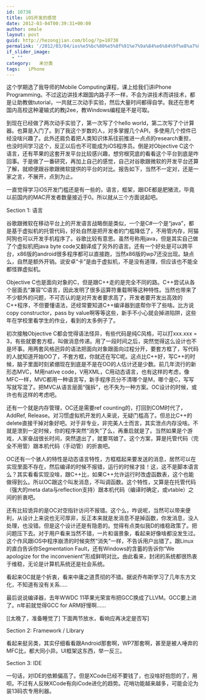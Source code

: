 ```yaml
---
id: 10738
title: iOS开发的感觉
date: 2012-03-04T00:39:31+00:00
author: omale
layout: post
guid: http://hezongjian.com/blog/?p=10738
permalink: '/2012/03/04/ios%e5%bc%80%e5%8f%91%e7%9a%84%e6%84%9f%e8%a7%89/'
if_slider_image:
  - ""
category:   未分类  
tags:   iPhone
---
```

这个学期选了我导师的Mobile Computing课程，课上给我们讲iPhone Programming。不过这边讲技术跟国内路子不一样，不会为讲技术而讲技术，都是让助教做tutorial，一共就三次动手实验，然后大量时间都得自学。我还在思考国内高校这种灌输式的教j2ee，教Windows编程是不是可取。

到现在已经做了两次动手实验了，第一次写了个hello world，第二次写了个计算器。也算是入门了。到了我这个岁数的人，对多掌握几个API，多使用几个控件已经没啥兴趣了。此外还肩负着把人类知识体系往前推进一点点的research重担，也没时间学习这个，反正以后也不可能成为iOS程序员。倒是对Objective C这个语言，还有苹果的这套开发平台比较感兴趣，想穷根究底的看看这个平台到底是咋回事。于是做了一番研究，再加上自己的感觉，自己对谷歌跟微软的开发平台还算了解，就顺便跟谷歌跟微软提供的平台的对比。报告如下，当然不一定对，还是一家之言，不展开，点到为止。

一直觉得学习iOS开发门槛还是有一些的，语言，框架，跟IDE都是肥猪流，毕竟以前国内的MAC开发者数量接近于0。所以就从三个方面说起吧。

Section 1: 语言

谷歌跟微软在移动平台上的开发语言战略倒是类似，一个是C#一个是“java”，都是基于虚拟机的托管代码，好处自然是把开发者的门槛降低了，不用管内存，阿猫阿狗也可以开发手机程序了。谷歌比较有意思。虽然号称用java，但是其实自己做了个虚拟机把java byte code又翻译成了另外的语言。还有一个好处是可以跨平台，x86版的android很多程序都可以直接跑，当然x86版的wp7还没出现。缺点么，自然是额外开销。说安卓“卡”是由于虚拟机，不是没有道理，但应该也不能全都怪罪虚拟机。

Objective C也是面向对象的C，但是跟C++走的是完全不同的路。C++尝试从各个层面去“兼容”C语言，因此发明了很多运算符重载啊等这种特性。当然也带来了不少额外的问题，不可否认的是对开发者要求高了，开发者要开发出高效的C++程序，不但要懂语法，还经常要知道C++编译器到底帮你干了些啥。比方说copy constructor，pass by value啊等等这些，新手不小心就会掉进陷阱，这些年在学校里看学生的作业，看到的太多例子了。

初次接触Objective C都会觉得语法怪异，有些代码是纯C风格，可以打xxx.xxx = 3，有些就要套方框，叫做消息传递。用了一段时间之后，突然觉得这么设计也不是坏事。用两套风格迥异的语法把面向对象跟面向过程分开，要套方框了，写代码的人就知道开始OO了，不套方框，你就还在写C呢。这点比C++好，写C++的时候，脑子里面时刻紧绷现在到底是不是在OO的人估计还是少数。前几年流行的新形态MVC，M用native code，V用XML，C用动态语言，也有这样的考虑，像MFC一样，MVC都用一种语言写，新手程序员分不清哪个是M，哪个是C，写写写就写混了。把MVC从语言层面“强拆”，也不失为一种方案。OC设计的时候，或许也有这样的考虑吧。

还有一个就是内存管理，OC还是需要ref counting的，打回到COM时代了，AddRef, Release。对习惯虚拟机开发的人来说，无疑门槛高了。但总比C++的delete直接干掉对象好吧。对于非专业，非完美人士而言，其实泄点内存没啥。不就是泄到一定时候，你的程序突然“消失”了么，再重启就是了。当然如果是个游戏，人家奋战很长时间，突然退出了，就要骂娘了。这个方案，算是托管代码（完全不用管）跟本机代码（手动管）的折衷吧。

OC还有一个骇人的特性是动态语言特性，方框框起来要发送的消息，居然可以在实现里面不存在，然后编译的时候不报错，运行的时候才挂！这，这不是脚本语言么？其实看看实现没啥，跟C++比，如果C++允许运行时改虚函数表，这个也能做得到么。所以OC跟这个叫发消息，不叫调函数。这个特性，又算是在托管代码（强大的meta data与reflection支持）跟本机代码（编译时确定，或vtable）之间的折衷吧。

还有比较诡异的是OC对空指针访问不报错。这个么，咋说呢，当然可以带来便利，从设计上来说也无可厚非，反正本来就是发消息不是掉函数，你发消息，没人处理，也没错。但是这个设计还是有隐患的。觉得有点类似我D的维稳政策了。把问题压下去。对于用户看来当然不错，一片和谐景象，看起来好像啥都没发生过。这个作风跟iOS中程序崩溃的时候突然“消失”一样，不告诉用户出错了。跟Linux的直白告诉你Segmentation Fault，还有Windows的含蓄的告诉你“We apologize for the inconvenient”形成鲜明对比。由此看来，封闭的系统都很热衷于维稳，无论是计算机系统还是社会系统。

看起来OC就是个折衷，看来中庸之道贯彻的不错。据说乔布斯学习了几年东方文化，不知道有没有关系&#8230;..

最后说说编译器，去年WWDC 11苹果光荣宣布把GCC换成了LLVM。GCC要上进了。n年前就觉得GCC for ARM好慢啊&#8230;&#8230;

[[太晚了，准备睡觉了] 下面两节放水，看响应再决定是否写]

Section 2: Framework / Library

看起来挺另类，其实仔细看看跟Android那套啊，WP7那套啊，甚至是被人唾弃的MFC比，都大同小异。UI框架这东西，举一反三。

Section 3: IDE

一句话，对IDE的依赖偏高了。但是XCode已经不要钱了，也没啥好抱怨的了，用呗。不过有人反映XCode有向iCode进化的趋势。花哨功能越来越多，可能会沦为装13码农专用利器。

 